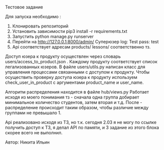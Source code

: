 Тестовое задание

Для запуска необходимо :

1. Клонировать репозиторий
2. Установить зависимости
pip3 install -r requirements.txt
3. Запустить
python manage.py runserver
4. Перейти на http://127.0.0.1:8000/admin/
Суперюзер
log:  Test
pass: test
5. Api соответствует адресам 
products/
lessons/
соответственно тз.



Доступ юзера к продукту осуществлен через словарь users/access_to_product.json .
Каждому продукту соответствует список легализованных юзеров.
В файле users/utils.py написан класс для управления процессами связанными с доступом к продукту.
Чтобы осуществить проверку доступа юзера к продукту используем check_user_in_product с аргументами
product_name и user_name.


Алгоритм распределения находится в файле hub/views.py
Работает исходя из моего понимания тз - сначала одна группа добирает минимальное количество студентов, затем вторая и т.д.
После - распределение происходит таким образом, чтобы различие между группами не превышало 1.


Api реализовано исходя из ТЗ, но т.к. сегодня 2.03 я не могу по ссылке получить доступ к ТЗ, я делал API по памяти,
и 3 задание из этого блока скорее всего не выполнил.

Автор: Никита Ильин

